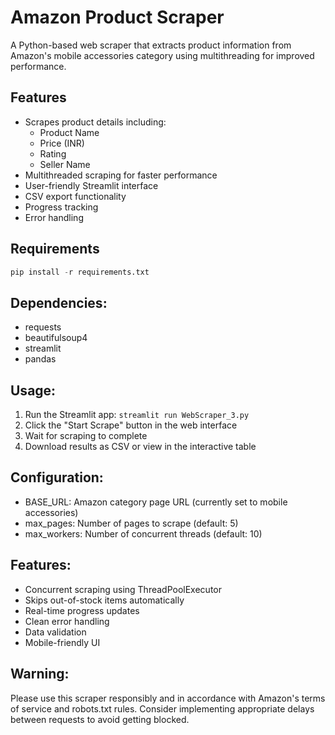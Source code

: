 # Amazon Product Scraper

A Python-based web scraper that extracts product information from Amazon's mobile accessories category using multithreading for improved performance.

## Features

- Scrapes product details including:
  - Product Name
  - Price (INR)
  - Rating 
  - Seller Name
- Multithreaded scraping for faster performance
- User-friendly Streamlit interface
- CSV export functionality
- Progress tracking
- Error handling

## Requirements

```python
pip install -r requirements.txt
```
## Dependencies:

- requests
- beautifulsoup4
- streamlit
- pandas
## Usage:
1. Run the Streamlit app:
   ```streamlit run WebScraper_3.py```
2. Click the "Start Scrape" button in the web interface
3. Wait for scraping to complete
4. Download results as CSV or view in the interactive table
   
## Configuration:
- BASE_URL: Amazon category page URL (currently set to mobile accessories)
- max_pages: Number of pages to scrape (default: 5)
- max_workers: Number of concurrent threads (default: 10)
  
## Features:
- Concurrent scraping using ThreadPoolExecutor
- Skips out-of-stock items automatically
- Real-time progress updates
- Clean error handling
- Data validation
- Mobile-friendly UI
  
## Warning:
Please use this scraper responsibly and in accordance with Amazon's terms of service and robots.txt rules. Consider implementing appropriate delays between requests to avoid getting blocked.
